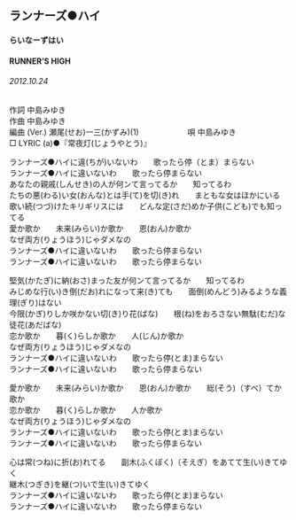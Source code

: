 ## ランナーズ●ハイ
#### らいなーずはい
#### RUNNER’S HIGH
###### 2012.10.24


作詞     中島みゆき　　　　　   
作曲      中島みゆき  　　　   
編曲 (Ver.) 瀬尾(せお)一三(かずみ)(1)　　　　　　
唄  中島みゆき        
□ LYRIC (a)●『常夜灯(じょうやとう)』   


ランナーズ●ハイに違(ちが)いないわ　　歌ったら停（とま）まらない   
ランナーズ●ハイに違いないわ　　歌ったら停まらない   
あなたの親戚(しんせき)の人が何ンて言ってるか　　知ってるわ   
たちの悪(わる)い女(おんな)とは手(て)を切(き)れ　　まともな女はほかにいる   
歌い続(つづ)けたキリギリスには　　どんな定(さだ)めか子供(こども)でも知ってる   
愛か歌か　　未来(みらい)か歌か　　恩(おん)か歌か   
なぜ両方(りょうほう)じゃダメなの   
ランナーズ●ハイに違いないわ　　歌ったら停まらない   
ランナーズ●ハイに違いないわ　　歌ったら停まらない   
   
堅気(かたぎ)に納(おさ)まった友が何ンて言ってるか　　知ってるわ   
みじめな行(い)き倒(だお)れになって来(き)ても　　面倒(めんどう)みるような義理(ぎり)はない   
今限(かぎ)りしか咲かない切(き)り花(ばな)　　根(ね)をおろさない無駄(むだ)な徒花(あだばな)   
恋か歌か　　暮(く)らしか歌か　　人(じん)か歌か   
なぜ両方(りょうほう)じゃダメなの   
ランナーズ●ハイに違いないわ　　歌ったら停(とま)まらない   
ランナーズ●ハイに違いないわ　　歌ったら停まらない   
   
愛か歌か　　未来(みらい)か歌か　　恩(おん)か歌か　　総(そう)（すべ）てか歌か   
恋か歌か　　暮(く)らしか歌か　　人か歌か   
なぜ両方(りょうほう)じゃダメなの   
ランナーズ●ハイに違いないわ　　歌ったら停(とま)まらない   
ランナーズ●ハイに違いないわ　　歌ったら停まらない   
   
心は常(つね)に折(お)れてる　　副木(ふくぼく)（そえぎ）をあてて生(い)きてゆく   
継木(つぎき)を継(つ)いで生(い)きてゆく   
ランナーズ●ハイに違いないわ　　歌ったら停(とま)まらない   
ランナーズ●ハイに違いないわ　　歌ったら停まらない   